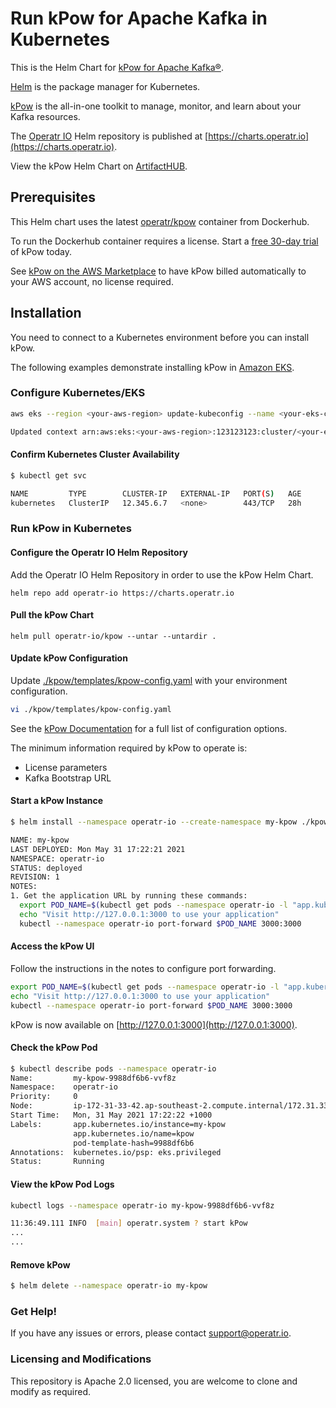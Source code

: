 # Run kPow for Apache Kafka in Kubernetes

This is the Helm Chart for [kPow for Apache Kafka®](https://kpow.io).  

[Helm](https://helm.sh) is the package manager for Kubernetes.

[kPow](https://kpow.io) is the all-in-one toolkit to manage, monitor, and learn about your Kafka resources.

The [Operatr IO](https://operatr.io) Helm repository is published at [https://charts.operatr.io](https://charts.operatr.io). 

View the kPow Helm Chart on [ArtifactHUB](https://artifacthub.io/packages/helm/operatr-io/kpow).

## Prerequisites

This Helm chart uses the latest [operatr/kpow](https://hub.docker.com/r/operatr/kpow) container from Dockerhub. 

To run the Dockerhub container requires a license. Start a [free 30-day trial](https://kpow.io/try) of kPow today.

See [kPow on the AWS Marketplace](https://docs.kpow.io/installation/aws-marketplace) to have kPow billed automatically to your AWS account, no license required.   

## Installation

You need to connect to a Kubernetes environment before you can install kPow. 

The following examples demonstrate installing kPow in [Amazon EKS](https://aws.amazon.com/eks/).

### Configure Kubernetes/EKS 

```bash
aws eks --region <your-aws-region> update-kubeconfig --name <your-eks-cluster-name>

Updated context arn:aws:eks:<your-aws-region>:123123123:cluster/<your-eks-cluster-name> in /your/.kube/config
```

#### Confirm Kubernetes Cluster Availability

```bash
$ kubectl get svc

NAME         TYPE        CLUSTER-IP   EXTERNAL-IP   PORT(S)   AGE
kubernetes   ClusterIP   12.345.6.7   <none>        443/TCP   28h
```

### Run kPow in Kubernetes

#### Configure the Operatr IO Helm Repository

Add the Operatr IO Helm Repository in order to use the kPow Helm Chart.

```
helm repo add operatr-io https://charts.operatr.io
```

#### Pull the kPow Chart

```
helm pull operatr-io/kpow --untar --untardir .
```

#### Update kPow Configuration

Update [./kpow/templates/kpow-config.yaml](charts/kpow/templates/kpow-config.yaml) with your environment configuration.

```bash
vi ./kpow/templates/kpow-config.yaml
```

See the [kPow Documentation](https://docs.kpow.io) for a full list of configuration options.

The minimum information required by kPow to operate is:

* License parameters
* Kafka Bootstrap URL

#### Start a kPow Instance

```bash
$ helm install --namespace operatr-io --create-namespace my-kpow ./kpow

NAME: my-kpow
LAST DEPLOYED: Mon May 31 17:22:21 2021
NAMESPACE: operatr-io
STATUS: deployed
REVISION: 1
NOTES:
1. Get the application URL by running these commands:
  export POD_NAME=$(kubectl get pods --namespace operatr-io -l "app.kubernetes.io/name=kpow,app.kubernetes.io/instance=my-kpow" -o jsonpath="{.items[0].metadata.name}")
  echo "Visit http://127.0.0.1:3000 to use your application"
  kubectl --namespace operatr-io port-forward $POD_NAME 3000:3000
```
  
#### Access the kPow UI

Follow the instructions in the notes to configure port forwarding.

```bash
export POD_NAME=$(kubectl get pods --namespace operatr-io -l "app.kubernetes.io/name=kpow,app.kubernetes.io/instance=my-kpow" -o jsonpath="{.items[0].metadata.name}")
echo "Visit http://127.0.0.1:3000 to use your application"
kubectl --namespace operatr-io port-forward $POD_NAME 3000:3000
```

kPow is now available on [http://127.0.0.1:3000](http://127.0.0.1:3000).

#### Check the kPow Pod

```bash
$ kubectl describe pods --namespace operatr-io
Name:         my-kpow-9988df6b6-vvf8z
Namespace:    operatr-io
Priority:     0
Node:         ip-172-31-33-42.ap-southeast-2.compute.internal/172.31.33.42
Start Time:   Mon, 31 May 2021 17:22:22 +1000
Labels:       app.kubernetes.io/instance=my-kpow
              app.kubernetes.io/name=kpow
              pod-template-hash=9988df6b6
Annotations:  kubernetes.io/psp: eks.privileged
Status:       Running
```

#### View the kPow Pod Logs

```bash
kubectl logs --namespace operatr-io my-kpow-9988df6b6-vvf8z 

11:36:49.111 INFO  [main] operatr.system ? start kPow
...
...
```

#### Remove kPow

```bash
$ helm delete --namespace operatr-io my-kpow
```

### Get Help!

If you have any issues or errors, please contact support@operatr.io.

### Licensing and Modifications

This repository is Apache 2.0 licensed, you are welcome to clone and modify as required.